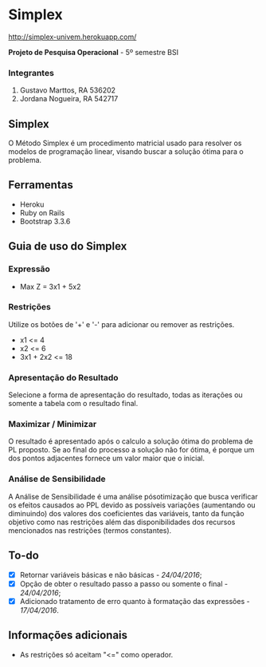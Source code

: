 # Simplex

http://simplex-univem.herokuapp.com/

**Projeto de Pesquisa Operacional** - 5º semestre BSI

### Integrantes

1. Gustavo Marttos, RA 536202
2. Jordana Nogueira, RA 542717

## Simplex
O Método Simplex é um procedimento matricial usado para resolver os modelos de
programação linear, visando buscar a solução ótima para o problema.

## Ferramentas

* Heroku
* Ruby on Rails
* Bootstrap 3.3.6

## Guia de uso do Simplex

### Expressão
* Max Z = 3x1 + 5x2

### Restrições
Utilize os botões de '+' e '-' para adicionar ou remover as restrições.
* x1 <= 4
* x2 <= 6
* 3x1 + 2x2 <= 18

### Apresentação do Resultado
Selecione a forma de apresentação do resultado, todas as iterações ou somente a tabela com o resultado final.

### Maximizar / Minimizar
O resultado é apresentado após o calculo a solução ótima do problema de PL proposto.
Se ao final do processo a solução não for ótima, é porque um dos pontos adjacentes fornece um valor
maior que o inicial.

### Análise de Sensibilidade
A Análise de Sensibilidade é uma análise pósotimização que busca verificar os efeitos causados
ao PPL devido as possíveis variações (aumentando ou diminuindo) dos valores dos coeficientes das
variáveis, tanto da função objetivo como nas restrições além das disponibilidades dos recursos
mencionados nas restrições (termos constantes).

## To-do

- [x] Retornar variáveis básicas e não básicas - _24/04/2016_;
- [x] Opção de obter o resultado passo a passo ou somente o final - _24/04/2016_;
- [x] Adicionado tratamento de erro quanto à formatação das expressões - _17/04/2016_.

## Informações adicionais
* As restrições só aceitam "<=" como operador.
